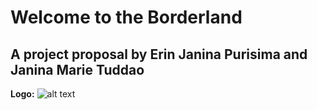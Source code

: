 # Welcome to the Borderland
## A project proposal by Erin Janina Purisima and Janina Marie Tuddao

**Logo:**
![alt text](image.png)


